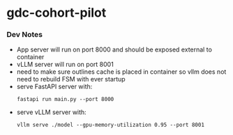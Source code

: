 # gdc-cohort-pilot


### Dev Notes
* App server will run on port 8000 and should be exposed external to container
* vLLM server will run on port 8001
* need to make sure outlines cache is placed in container so vllm does not need to rebuild FSM with ever startup
* serve FastAPI server with:
    ```
    fastapi run main.py --port 8000
    ```
* serve vLLM server with:
    ```
    vllm serve ./model --gpu-memory-utilization 0.95 --port 8001
    ```
